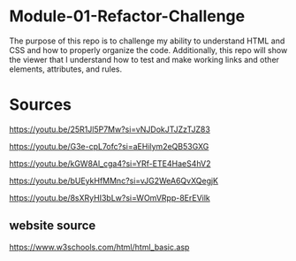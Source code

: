 # Module-01-Refactor-Challenge
The purpose of this repo is to challenge my ability to understand HTML and CSS and how to properly organize the code.
Additionally, this repo will show the viewer that I understand how to test and make working links and other elements, attributes, and rules.

# Sources 

https://youtu.be/25R1Jl5P7Mw?si=vNJDokJTJZzTJZ83

https://youtu.be/G3e-cpL7ofc?si=aEHilym2eQB53GXG

https://youtu.be/kGW8Al_cga4?si=YRf-ETE4HaeS4hV2

https://youtu.be/bUEykHfMMnc?si=vJG2WeA6QvXQegjK

https://youtu.be/8sXRyHI3bLw?si=WOmVRpp-8ErEVilk

## website source

https://www.w3schools.com/html/html_basic.asp

